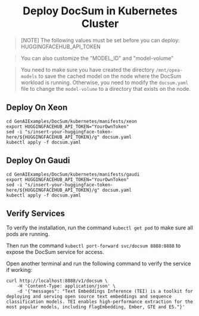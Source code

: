<h1 align="center" id="title">Deploy DocSum in Kubernetes Cluster</h1>

> [NOTE]
> The following values must be set before you can deploy:
> HUGGINGFACEHUB_API_TOKEN

> You can also customize the "MODEL_ID" and "model-volume"

> You need to make sure you have created the directory `/mnt/opea-models` to save the cached model on the node where the DocSum workload is running. Otherwise, you need to modify the `docsum.yaml` file to change the `model-volume` to a directory that exists on the node.

## Deploy On Xeon

```
cd GenAIExamples/DocSum/kubernetes/manifests/xeon
export HUGGINGFACEHUB_API_TOKEN="YourOwnToken"
sed -i "s/insert-your-huggingface-token-here/${HUGGINGFACEHUB_API_TOKEN}/g" docsum.yaml
kubectl apply -f docsum.yaml
```

## Deploy On Gaudi

```
cd GenAIExamples/DocSum/kubernetes/manifests/gaudi
export HUGGINGFACEHUB_API_TOKEN="YourOwnToken"
sed -i "s/insert-your-huggingface-token-here/${HUGGINGFACEHUB_API_TOKEN}/g" docsum.yaml
kubectl apply -f docsum.yaml
```

## Verify Services

To verify the installation, run the command `kubectl get pod` to make sure all pods are running.

Then run the command `kubectl port-forward svc/docsum 8888:8888` to expose the DocSum service for access.

Open another terminal and run the following command to verify the service if working:

```console
curl http://localhost:8888/v1/docsum \
    -H 'Content-Type: application/json' \
    -d '{"messages": "Text Embeddings Inference (TEI) is a toolkit for deploying and serving open source text embeddings and sequence classification models. TEI enables high-performance extraction for the most popular models, including FlagEmbedding, Ember, GTE and E5."}'
```
